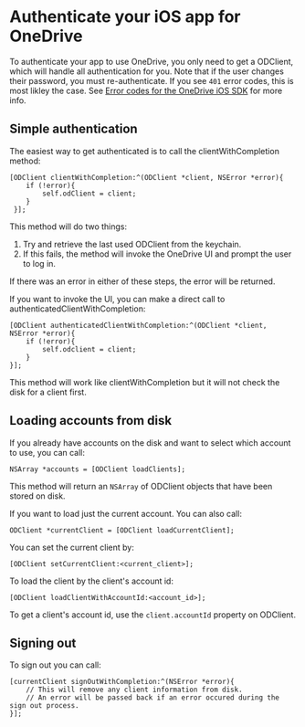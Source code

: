 # Authenticate your iOS app for OneDrive

To authenticate your app to use OneDrive, you only need to get a ODClient, which will handle all authentication for you. Note that if the user changes their password, you must re-authenticate.  If you see `401` error codes, this is most likley the case. See [Error codes for the OneDrive iOS SDK](errors.md) for more info.

## Simple authentication
The easiest way to get authenticated is to call the clientWithCompletion method:

```objc
[ODClient clientWithCompletion:^(ODClient *client, NSError *error){
    if (!error){
        self.odClient = client;
    }
 }];
```

This method will do two things:

1. Try and retrieve the last used ODClient from the keychain.
2. If this fails, the method will invoke the OneDrive UI and prompt the user to log in.

If there was an error in either of these steps, the error will be returned.

If you want to invoke the UI, you can make a direct call to authenticatedClientWithCompletion:

```objc
[ODClient authenticatedClientWithCompletion:^(ODClient *client, NSError *error){
    if (!error){
        self.odclient = client;
    }
}];
```
This method will work like clientWithCompletion but it will not check the disk for a client first.

## Loading accounts from disk

If you already have accounts on the disk and want to select which account to use, you can call:

```objc
NSArray *accounts = [ODClient loadClients];
```

This method will return an `NSArray` of ODClient objects that have been stored on disk.

If you want to load just the current account. You can also call:

```objc
ODClient *currentClient = [ODClient loadCurrentClient];
```

You can set the current client by:

```objc
[ODClient setCurrentClient:<current_client>];
```

To load the client by the client's account id:

```objc
[ODClient loadClientWithAccountId:<account_id>];
```

To get a client's account id, use the `client.accountId` property on ODClient.

## Signing out

To sign out you can call:

```objc
[currentClient signOutWithCompletion:^(NSError *error){
    // This will remove any client information from disk.
    // An error will be passed back if an error occured during the sign out process.
}];
```
